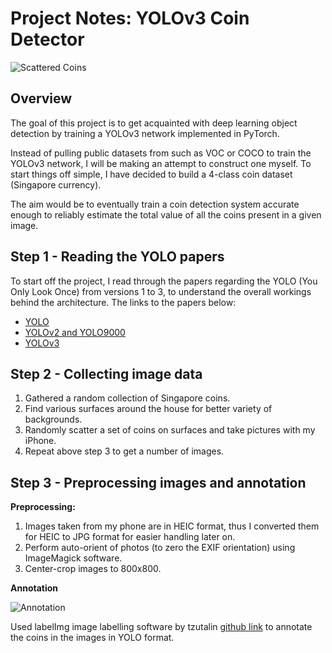 # Project Notes: YOLOv3 Coin Detector

![Scattered Coins](/IMG_0046.jpg)

## Overview

The goal of this project is to get acquainted with deep learning object detection by training a YOLOv3
network implemented in PyTorch.

Instead of pulling public datasets from such as VOC or COCO to train the YOLOv3 network, I will be making 
an attempt to construct one myself. To start things off simple, I have decided to build a 4-class coin 
dataset (Singapore currency).

The aim would be to eventually train a coin detection system accurate enough to reliably estimate the 
total value of all the coins present in a given image.

## Step 1 - Reading the YOLO papers

To start off the project, I read through the papers regarding the YOLO (You Only Look Once) from versions 
1 to 3, to understand the overall workings behind the architecture. The links to the papers below:

- [YOLO](https://arxiv.org/pdf/1506.02640.pdf)
- [YOLOv2 and YOLO9000](https://arxiv.org/pdf/1612.08242.pdf)
- [YOLOv3](https://arxiv.org/pdf/1804.02767.pdf)

## Step 2 - Collecting image data

1. Gathered a random collection of Singapore coins.
2. Find various surfaces around the house for better variety of backgrounds.
3. Randomly scatter a set of coins on surfaces and take pictures with my iPhone.
4. Repeat above step 3 to get a number of images.

## Step 3 - Preprocessing images and annotation

**Preprocessing:** 

1. Images taken from my phone are in HEIC format, thus I converted them for HEIC to JPG format for easier 
handling later on.
2. Perform auto-orient of photos (to zero the EXIF orientation) using ImageMagick software.
3. Center-crop images to 800x800.

**Annotation**

![Annotation](/annotation.png)

Used labelImg image labelling software by tzutalin [github link](https://github.com/tzutalin/labelImg) 
to annotate the coins in the images in YOLO format.
